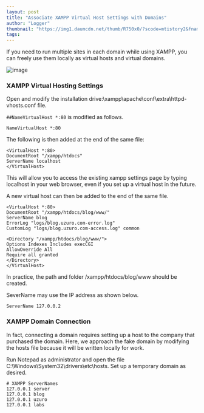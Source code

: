 ```yaml
---
layout: post
title: "Associate XAMPP Virtual Host Settings with Domains"
author: "Logger"
thumbnail: "https://img1.daumcdn.net/thumb/R750x0/?scode=mtistory2&fname=https%3A%2F%2Ft1.daumcdn.net%2Fcfile%2Ftistory%2F25187138555E28771F"
tags: 
---
```



If you need to run multiple sites in each domain while using XAMPP, you can freely use them locally as virtual hosts and virtual domains.

![image](https://t1.daumcdn.net/cfile/tistory/25187138555E28771F)

### XAMPP Virtual Hosting Settings

Open and modify the installation drive:\xampp\apache\conf\extra\httpd-vhosts.conf file.

`##NameVirtualHost *:80` is modified as follows.

```undefined
NameVirtualHost *:80

```

The following is then added at the end of the same file:

```undefined
<VirtualHost *:80>
DocumentRoot "/xampp/htdocs"
ServerName localhost
</VirtualHost>

```

This will allow you to access the existing xampp settings page by typing localhost in your web browser, even if you set up a virtual host in the future.

A new virtual host can then be added to the end of the same file.

```undefined
<VirtualHost *:80>
DocumentRoot "/xampp/htdocs/blog/www/"
ServerName blog
ErrorLog "logs/blog.uzuro.com-error.log"
CustomLog "logs/blog.uzuro.com-access.log" common

<Directory "/xampp/htdocs/blog/www/">
Options Indexes Includes execCGI
AllowOverride All
Require all granted
</Directory>
</VirtualHost>

```

In practice, the path and folder /xampp/htdocs/blog/www should be created.

SeverName may use the IP address as shown below.

```undefined
ServerName 127.0.0.2

```

### XAMPP Domain Connection

In fact, connecting a domain requires setting up a host to the company that purchased the domain. Here, we approach the fake domain by modifying the hosts file because it will be written locally for work.

Run Notepad as administrator and open the file C:\Windows\System32\drivers\etc\hosts. Set up a temporary domain as desired.

```undefined
# XAMPP ServerNames
127.0.0.1 server
127.0.0.1 blog
127.0.0.1 uzuro
127.0.0.1 labs

```